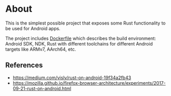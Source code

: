 # About

This is the simplest possible project that exposes some Rust functionality
to be used for Android apps.

The project includes [Dockerfile](./Dockerfile) which describes the build
environment: Android SDK, NDK, Rust with different toolchains for different
Android targets like ARMv7, AArch64, etc.


## References

* https://medium.com/visly/rust-on-android-19f34a2fb43
* https://mozilla.github.io/firefox-browser-architecture/experiments/2017-09-21-rust-on-android.html

